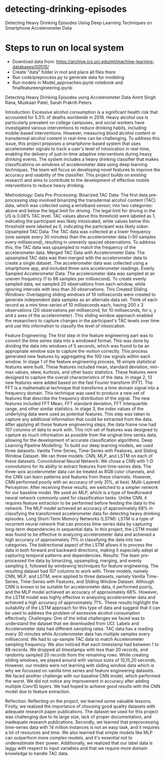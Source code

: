 # detecting-drinking-episodes

Detecting Heavy Drinking Episodes Using Deep Learning Techniques on Smartphone Accelerometer Data

# Steps to run on local system

- Download data from: https://archive.ics.uci.edu/ml/machine-learning-databases/00515/
- Create "data" folder in root and place all files there
- Run code/preprocess.py to generate data for modeling
- Run models in Model_approaches.ipynb notebook and finalfeatureengineering.ipynb

Detecting Heavy Drinking Episodes using Accelerometer Data
Amrit Singh Rana, Muskaan Patel, Sarah Prakriti Peters

Introduction:
Excessive alcohol consumption is a significant health risk that accounted for 5.3% of deaths worldwide in 2016. Heavy alcohol use is particularly prevalent on college campuses, and social workers have investigated various interventions to reduce drinking habits, including mobile-based interventions. However, measuring blood alcohol content or transdermal alcohol content in real-time can be challenging. To address this issue, this project proposes a smartphone-based system that uses accelerometer signals to track a user's level of intoxication in real-time, enabling the delivery of just-in-time adaptive interventions during heavy drinking events. The system includes a heavy drinking classifier that makes classifications on windows of accelerometer data using deep learning techniques. The team will focus on developing novel features to improve the accuracy and usability of the classifier. This project builds on existing research and aims to contribute to the development of effective mobile interventions to reduce heavy drinking.

Methodology:
Data Pre-Processing: 
Binarized TAC Data: The first data pre-processing step involved binarizing the transdermal alcohol content (TAC) data, which was collected using a wristband sensor, into two categories: above and below the legal limit for driving. The legal limit for driving in the US is 0.08% TAC level. TAC values above this threshold were labeled as 1, indicating the participant was likely intoxicated, while values below this threshold were labeled as 0, indicating the participant was likely sober.
Upsampled TAC Data: The TAC data was collected at a lower frequency (one sample every 30 minutes) than the accelerometer data (~50 samples every millisecond), resulting in unevenly spaced observations. To address this, the TAC data was upsampled to match the frequency of the accelerometer data. 
Merged TAC Data with Accelerometer Data: The upsampled TAC data was then merged with the accelerometer data to create a single dataset. The accelerometer data was collected using a smartphone app, and included three-axis accelerometer readings.
Evenly Sampled Accelerometer Data: The accelerometer data was sampled at an uneven frequency (1 to 88 samples per millisecond). To create evenly sampled data, we sampled 20 observations from each window, while ignoring intervals with less than 20 observations. This 
Created Sliding Windows: Overlapping sliding windows of 10 milliseconds were created to generate independent data samples as an alternate data set. Think of each record as a mini time-series of 10 milliseconds each, having 200 x 3 observations (20 observations per millisecond, for 10 milliseconds, for x, y and z axes of the accelerometer). This sliding window approach enabled the researchers to capture changes in the participant's TAC levels over time and use this information to classify the level of intoxication.


Feature Engineering:
The first step in the feature engineering part was to convert the time series data into a windowed format. This was done by dividing the data into windows of 5 seconds, which was found to be an appropriate window size to capture the motion correctly. This process generated new features by aggregating the 100 raw signals within each window.
In stage 1 of the feature engineering process, 16 simple statistical features were built. These features included mean, standard deviation, min-max values, skew, kurtosis, and other basic statistics. These features were designed to capture the overall characteristics of the data.
In stage 2, 13 new features were added based on the fast Fourier transform (FFT). The FFT is a mathematical technique that transforms a time domain signal into a frequency domain. This technique was used to produce a new set of features that describe the frequency distribution of the signal. The new features included FFT Mean, FFT standard deviation, FFT Interquartile range, and other similar statistics.
In stage 3, the index values of the underlying data were used as potential features. This step was taken to capture any additional information that could be extracted from the data.
After applying all these feature engineering steps, the data frame now had 107 columns of data to work with. This rich set of features was designed to capture as much information as possible from the original time series data, allowing for the development of accurate classification algorithms.
Deep Learning Pipeline Modelling:
To build our deep learning models, we used three datasets: Vanilla Time-Series, Time-Series with Features, and Sliding Window Dataset. We ran three models: CNN, MLP, and LSTM on each of these datasets. 
Convolutional Neural Network: We chose a CNN with 1-D convolutions for its ability to extract features from time-series data. The three-axis accelerometer data can be treated as RGB color channels, and the CNN can learn patterns and features from these channels.  However, CNN performed poorly with an accuracy of only 31%, at best. 
Multi-Layered Perceptron: After receiving these results, we switched to a simpler network for our baseline model. We used an MLP, which is a type of feedforward neural network commonly used for classification tasks. Unlike CNN, it requires feature extraction to be performed before feeding the data to the network. The MLP model achieved an accuracy of approximately 68% in classifying the transformed accelerometer data for detecting heavy drinking episodes.
Long Short-Term Memory Networks (LSTM): LSTM is a type of recurrent neural network that can process time-series data by capturing long-term dependencies in sequential data. In this project, the LSTM model was found to be effective in analyzing accelerometer data and achieved a high accuracy of approximately 71% in classifying the data into two categories. The bidirectional aspect of the LSTM allows it to process the data in both forward and backward directions, making it especially adept at capturing temporal patterns and dependencies.
Results: The team pre-processed the data by binarizing, upsampling, merging, and evenly sampling it, followed by windowing techniques for feature engineering. The resulting dataset had 107 columns to work with. Three models, namely CNN, MLP, and LSTM, were applied to three datasets, namely Vanilla Time-Series, Time-Series with Features, and Sliding Window Dataset. Although CNN is known to be suitable for accelerometer data, it performed poorly, and the MLP model achieved an accuracy of approximately 68%. However, the LSTM model was highly effective in analyzing accelerometer data and achieved a high accuracy of approximately 71%. These results highlight the suitability of the LSTM approach for this type of data and suggest that it can be used to address the problem of excessive alcohol consumption effectively.
Challenges: One of the initial challenges we faced was to understand the dataset that we downloaded from UCI. Labels and Accelerometer data had different sampling rates. TAC data has a reading every 30 minutes while Accelerometer data has multiple samples every millisecond. We had to up-sample TAC data to match Accelerometer sampling frequency. We also noticed that each timestamp had between 1 to 88 records. We dropped all timestamps with less than 20 records, and randomly sampled 20 records from the remaining rows. While creating sliding windows, we played around with various sizes of 10,15,20 seconds. However, our models were not learning with sliding window data which is why we focussed on vanilla time series and feature engineering datasets. We faced another challenge with our baseline CNN model, which performed the worst. We did not notice any improvement in accuracy after adding multiple Conv1D layers. We had hoped to achieve good results with the CNN model due to feature extraction. 


Reflection: Reflecting on the project, we learned some valuable lessons. Firstly, we realized the importance of choosing good quality datasets with adequate research paper publications. The dataset we used for this project was challenging due to its large size, lack of proper documentation, and inadequate research publications. Secondly, we learned that preprocessing time-series data with 14 million instances is not an easy task, and it requires a lot of resources and time. We also learned that simple models like MLP can outperform more complex models, and it's essential not to underestimate their power. Additionally, we realized that our label data is laggy with respect to input variables and that we require more domain knowledge to handle TAC data.
